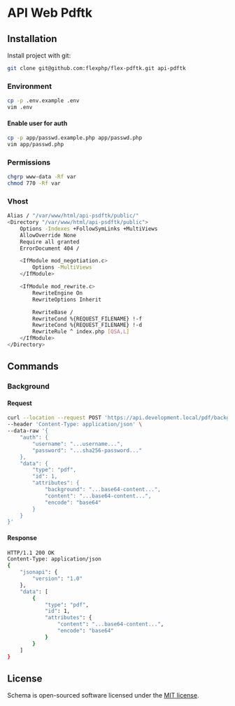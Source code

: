 # API Web Pdftk

## Installation

Install project with git:

```bash
git clone git@github.com:flexphp/flex-pdftk.git api-pdftk
```

### Environment

```bash
cp -p .env.example .env
vim .env
```

#### Enable user for auth

```bash
cp -p app/passwd.example.php app/passwd.php
vim app/passwd.php
```

### Permissions

```bash
chgrp www-data -Rf var
chmod 770 -Rf var
```

### Vhost

```bash
Alias / "/var/www/html/api-psdftk/public/"
<Directory "/var/www/html/api-psdftk/public">
    Options -Indexes +FollowSymLinks +MultiViews
    AllowOverride None
    Require all granted
    ErrorDocument 404 /

    <IfModule mod_negotiation.c>
        Options -MultiViews
    </IfModule>

    <IfModule mod_rewrite.c>
        RewriteEngine On
        RewriteOptions Inherit

        RewriteBase /
        RewriteCond %{REQUEST_FILENAME} !-f
        RewriteCond %{REQUEST_FILENAME} !-d
        RewriteRule ^ index.php [QSA,L]
    </IfModule>
</Directory>
```

## Commands

### Background

#### Request

```bash
curl --location --request POST 'https://api.development.local/pdf/background' \
--header 'Content-Type: application/json' \
--data-raw '{
    "auth": {
        "username": "...username...",
        "password": "...sha256-password..."
    },
    "data": {
        "type": "pdf",
        "id": 1,
        "attributes": {
            "background": "...base64-content...",
            "content": "...base64-content...",
            "encode": "base64"
        }
    }
}'
```

#### Response

```bash
HTTP/1.1 200 OK
Content-Type: application/json
{
    "jsonapi": {
        "version": "1.0"
    },
    "data": [
        {
            "type": "pdf",
            "id": 1,
            "attributes": {
                "content": "...base64-content...",
                "encode": "base64"
            }
        }
    ]
}
```

## License

Schema is open-sourced software licensed under the [MIT license](https://opensource.org/licenses/MIT).
